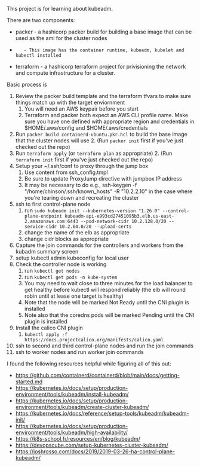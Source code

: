 This project is for learning about kubeadm.

There are two components:
- packer - a hashicorp packer build for building a base image that can be used as the ami for the cluster nodes
-        - This image has the container runtime, kubeadm, kubelet and kubectl installed
- terraform - a hashicorp terraform project for privisioning the network and compute infrastructure for a cluster.

Basic process is
1. Review the packer build template and the terraform tfvars to make sure things match up with the target enviornment
    1. You will need an AWS keypair before you start
    2. Terraform and packer both expect an AWS CLI profile name.  Make sure you have one defined with appropriate region and credentials in $HOME/.aws/config and $HOME/.aws/credentials
1. Run `packer build containerd-ubuntu.pkr.hcl` to build the base image that the cluster nodes will use
    2. (Run `packer init` first if you've just checked out the repo)
1. Run `terraform apply` (or `terraform plan` as appropriate)
    2. (Run `terraform init` first if you've just checked out the repo)
1. Setup your ~/.ssh/conf to proxy through the jump box
    1. Use content from ssh_config.tmpl
    2. Be sure to update ProxyJump directive with jumpbox IP address
    3. It may be necessary to do e.g., ssh-keygen -f "/home/chinson/.ssh/known_hosts" -R "10.2.2.10" in the case where you're tearing down and recreating the cluster
1. ssh to first control-plane node
    1. run `sudo kubeadm init --kubernetes-version "1.26.0" --control-plane-endpoint kubeadm-api-e993cd27451095b3.elb.us-east-2.amazonaws.com:6443 --pod-network-cidr 10.2.128.0/20 --service-cidr 10.2.64.0/20 --upload-certs`
    2. change the name of the elb as appropriate
    3. change cidr blocks as appropriate
1. Capture the join commands for the controllers and workers from the kubadm summary screen
1. setup kubectl admin kubeconfig for local user
1. Check the controller node is working
    1. run `kubectl get nodes`
    2. run `kubectl get pods -n kube-system`
    3. You may need to wait close to three minutes for the load balancer to get healthy before kubectl will respond reliably (the elb will round robin until at lease one target is healthy)
    4. Note that the node will be marked Not Ready until the CNI plugin is installed
    5. Note also that the coredns pods will be marked Pending until the CNI plugin is installed
1. 	Install the calico CNI plugin
    1. `kubectl apply -f https://docs.projectcalico.org/manifests/calico.yaml` 
1.  ssh to second and third control-plane nodes and run the join commands
1.  ssh to worker nodes and run worker join commands


I found the following resources helpful while figuring all of this out:

- https://github.com/containerd/containerd/blob/main/docs/getting-started.md
- https://kubernetes.io/docs/setup/production-environment/tools/kubeadm/install-kubeadm/
- https://kubernetes.io/docs/setup/production-environment/tools/kubeadm/create-cluster-kubeadm/
- https://kubernetes.io/docs/reference/setup-tools/kubeadm/kubeadm-init/
- https://kubernetes.io/docs/setup/production-environment/tools/kubeadm/high-availability/
- https://k8s-school.fr/resources/en/blog/kubeadm/
- https://devopscube.com/setup-kubernetes-cluster-kubeadm/
- https://joshrosso.com/docs/2019/2019-03-26-ha-control-plane-kubeadm/
